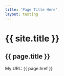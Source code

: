```yaml
---
title: 'Page Title Here'
layout: testing
---
```


{{ site.title }}
================

{{ page.title }}
----------------

My URL: {{ page.href }}

